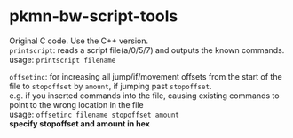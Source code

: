 # pkmn-bw-script-tools
Original C code. Use the C++ version. \
``printscript``: reads a script file(a/0/5/7) and outputs the known commands.\
usage: ``printscript filename``

``offsetinc``: for increasing all jump/if/movement offsets from the start of the file to ``stopoffset`` by ``amount``, if jumping past ``stopoffset``.\
e.g. if you inserted commands into the file, causing existing commands to point to the wrong location in the file\
usage: ``offsetinc filename stopoffset amount``\
**specify stopoffset and amount in hex**
